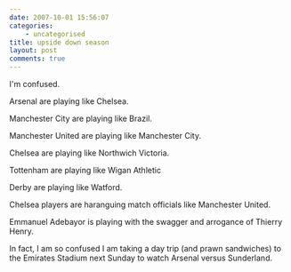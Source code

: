 ```yaml
---
date: 2007-10-01 15:56:07
categories:
    - uncategorised
title: upside down season
layout: post
comments: true
---
```

I'm confused.

Arsenal are playing like Chelsea.

Manchester City are playing like Brazil.

Manchester United are playing like Manchester City.

Chelsea are playing like Northwich Victoria.

Tottenham are playing like Wigan Athletic

Derby are playing like Watford.

Chelsea players are haranguing match officials like Manchester United.

Emmanuel Adebayor is playing with the swagger and arrogance of Thierry
Henry.

In fact, I am so confused I am taking a day trip (and prawn sandwiches)
to the Emirates Stadium next Sunday to watch Arsenal versus Sunderland.
